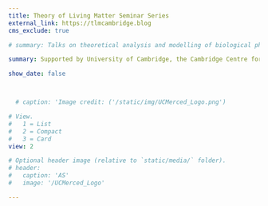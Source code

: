 ```yaml
---
title: Theory of Living Matter Seminar Series
external_link: https://tlmcambridge.blog
cms_exclude: true

# summary: Talks on theoretical analysis and modelling of biological phenomena organized by the Theory of Living Matter group. Supported by University of Cambridge, the Cambridge Centre for Physical Biology (CPB), and the Sainsbury Laboratory Cambridge University.

summary: Supported by University of Cambridge, the Cambridge Centre for Physical Biology (CPB), and the Sainsbury Laboratory Cambridge University.

show_date: false



  # caption: 'Image credit: ('/static/img/UCMerced_Logo.png')

# View.
#   1 = List
#   2 = Compact
#   3 = Card
view: 2

# Optional header image (relative to `static/media/` folder).
# header:
#   caption: 'AS'
#   image: '/UCMerced_Logo'

---
```

